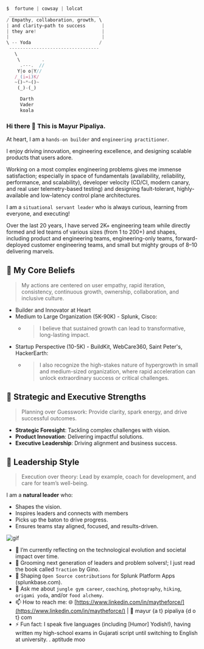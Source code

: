 ```js

$  fortune | cowsay | lolcat
 _________________________________
/ Empathy, collaboration, growth, \
| and clarity—path to success      |
| they are!                        |
|                                  |
\ -- Yoda                         /
 ---------------------------------
   \
    \        .
     .---.  //
    Y|o o|Y//
   /_(i=i)K/
   ~()~*~()~
    (_)-(_)

     Darth
     Vader
     koala
```


### Hi there 👋 This is Mayur Pipaliya. 

At heart, I am a `hands-on builder` and `engineering practitioner`.

I enjoy driving innovation, engineering excellence, and designing scalable products that users adore.

Working on a most complex engineering problems gives me immense satisfaction; especially in space of fundamentals (availability, reliability, performance, and scalability), developer velocity (CD/CI, modern canary, and real user telemetry-based testing) and designing fault-tolerant, highly-available and low-latency control plane architectures. 

I am a `situational servant leader` who is always curious, learning from everyone, and executing! 

Over the last 20 years, I have served 2K+ engineering team while directly formed and led teams of various sizes (from 1 to 200+) and shapes, including product and engineering teams, engineering-only teams, forward-deployed customer engineering teams, and small but mighty groups of 8–10 delivering marvels.


## 🌟 My Core Beliefs

> My actions are centered on user empathy, rapid iteration, consistency, continuous growth, ownership, collaboration, and inclusive culture.  

- Builder and Innovator at Heart
- Medium to Large Organization (5K-90K) - Splunk, Cisco:
  -  > I believe that sustained growth can lead to transformative, long-lasting impact.
- Startup Perspective (10-5K) - BuildKit, WebCare360, Saint Peter's, HackerEarth:
  -  > I also recognize the high-stakes nature of hypergrowth in small and medium-sized organization, where rapid acceleration can unlock extraordinary success or critical challenges.
 

## 🧠 Strategic and Executive Strengths

> Planning over Guesswork: Provide clarity, spark energy, and drive successful outcomes.

- **Strategic Foresight**: Tackling complex challenges with vision.
- **Product Innovation**: Delivering impactful solutions.
- **Executive Leadership**: Driving alignment and business success.

## 🎯 Leadership Style

>  Execution over theory: Lead by example, coach for development, and care for team’s well-being.

I am a **natural leader** who:
- Shapes the vision.
- Inspires leaders and connects with members
- Picks up the baton to drive progress.
- Ensures teams stay aligned, focused, and results-driven.


![gif](https://media3.giphy.com/media/FPbnShq1h1IS5FQyPD/giphy.gif)

- 🔭 I’m currently reflecting on the technological evolution and societal impact over time.
- 🌱 Grooming next generation of leaders and problem solvers!; I just read the book called `Traction` by Gino.
- 👯 Shaping `Open Source contributions` for Splunk Platform Apps (splunkbase.com).
- 💬 Ask me about `jungle gym career`, `coaching`, `photography`, `hiking`, `origami yoda`, and/or `food alchemy`.
- 📫 How to reach me: 🌐 [https://www.linkedin.com/in/maytheforce/](https://www.linkedin.com/in/maytheforce/) | 📧 mayur {a t} pipaliya {d o t} com
- ⚡ Fun fact: I speak five languages (including [Humor] Yodish!), having written my high-school exams in Gujarati script until switching to English at university.
. aptitude moo
